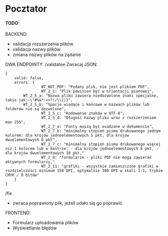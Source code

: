 # Pocztator

#### TODO:

BACKEND:
- validacja rozszerzenia plików
- validacja nazwy plików
- zmiana nazwy plików na żądanie

DWA ENDPOINTY:
/validatee
Zwracaj JSON:
```
{
    valid: false,
    errors: {
				WT_NOT_PDF: "Podany plik, nie jest plikiem PDF",
				WT_2_1: "Plik powinien być w orientacji pionowej",
        WT_2_5_a: "Nazwa pliku zawiera niedozwolone znaki specjalne, takie jak:~\"#%&*:<>?!/\\{|}",
        WT_2_5_b: "Spacje wiodące i końcowe w nazwach plików lub folderów nie są dozwolone",
				WT_2_5_c: "Kodowanie znaków w UTF-8",
				WT_2_5_d: "Długość nazwy pliku wraz z rozszerzeniem max 255",
				WT_2_7_a: "Fonty muszą być osadzone w dokumencie",
				WT_2_7_b: "minimalny stopień pisma drukowanego jednym kolorem: dla krojów jednoelementowych 5 pkt, dla krojów dwuelementowych 6 pkt",
				WT_2_7_c: "minimalny stopień pisma drukowanego więcej niż 1 kolorem lub w kontrze: - dla krojów jednoelementowych 8 pkt, - dla krojów dwuelementowych 10 pkt,"
				WT_2_9: "formularze - pliki PDF nie mogą zawierać aktywnych formularzy,"
				WT_2_11: "grafiki - wszystkie zamieszczone grafiki w rozdzielczości minimum 150 DPI, optymalnie 300 DPI w skali 1:1, trybie CMYK / 8 bitów"
    }
}
```
/fix
- zwraca poprawiony plik, jeżeli udało się go poprawić

FRONTEND:
- Formularz uploadowania plików
- Wyświetlanie błędów
